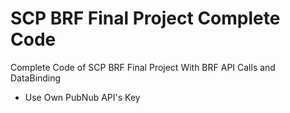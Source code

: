 # SCP BRF Final Project Complete Code
Complete Code of SCP BRF Final Project
With BRF API Calls and DataBinding

- Use Own PubNub API's Key
